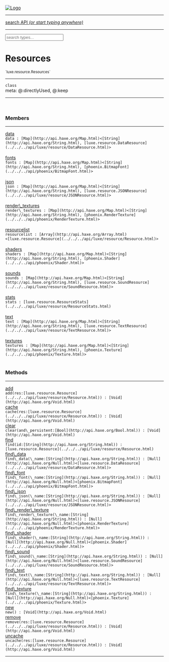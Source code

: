 
[![Logo](../../../images/logo.png)](../../../api/index.html)

<hr/>
<a href="#" id="search_bar" onclick="return;"><div> search API <em>(or start typing anywhere)</em> </div></a>
<hr/>

<script src="../../../js/omnibar.js"> </script>
<link rel="stylesheet" type="text/css" href="../../../css/omnibar.css" media="all">

<div id="omnibar"> <a href="#" onclick="return" id="omnibar_close"></a> <input id="omnibar_text" type="text" placeholder="search types..."></input></div>
<script  id="typelist" data-relpath="../../../" data-types="Luxe,luxe.AppConfig,luxe.Audio,luxe.Camera,luxe.Color,luxe.ColorHSL,luxe.ColorHSV,luxe.Component,luxe.Core,luxe.Cursor,luxe.Debug,luxe.Draw,luxe.EmitHandler,luxe.Emitter,luxe.Entity,luxe.Events,luxe.Game,luxe.GamepadEvent,luxe.GamepadEventType,luxe.HandlerList,luxe.ID,luxe.IO,luxe.Input,luxe.InputEvent,luxe.InputType,luxe.InteractState,luxe.Key,luxe.KeyEvent,luxe.Log,luxe.Matrix,luxe.ModState,luxe.MouseButton,luxe.MouseEvent,luxe.NineSlice,luxe.Objects,luxe.Physics,luxe.PhysicsEngine,luxe.ProjectionType,luxe.Quaternion,luxe.Rectangle,luxe.Scan,luxe.Scene,luxe.Screen,luxe.SizeMode,luxe.Sound,luxe.Sprite,luxe.Tag,luxe.Text,luxe.TextAlign,luxe.TextEvent,luxe.TextEventType,luxe.Timer,luxe.TouchEvent,luxe.Transform,luxe.Vec,luxe.Vector,luxe.Visual,luxe.WindowEvent,luxe.WindowEventData,luxe.WindowEventType,luxe._Emitter.EmitNode,luxe._Events.EventConnection,luxe._Events.EventObject,luxe._Input.MouseButton_Impl_,luxe._NineSlice.Slice,luxe.components.Components,luxe.debug.BatcherDebugView,luxe.debug.DebugInspectorOptions,luxe.debug.DebugView,luxe.debug.Inspector,luxe.debug.ProfilerDebugView,luxe.debug.RenderStats,luxe.debug.StatsDebugView,luxe.debug.TraceDebugView,luxe.debug._ProfilerDebugView.ProfilerBar,luxe.debug._ProfilerDebugView.ProfilerValue,luxe.macros.BuildVersion,luxe.options.BatcherOptions,luxe.options.BitmapFontOptions,luxe.options.CameraOptions,luxe.options.CircleGeometryOptions,luxe.options.ColorOptions,luxe.options.ComponentOptions,luxe.options.DrawArcOptions,luxe.options.DrawBoxOptions,luxe.options.DrawCircleOptions,luxe.options.DrawLineOptions,luxe.options.DrawNgonOptions,luxe.options.DrawPlaneOptions,luxe.options.DrawRectangleOptions,luxe.options.DrawRingOptions,luxe.options.DrawTextureOptions,luxe.options.EntityOptions,luxe.options.GeometryOptions,luxe.options.LineGeometryOptions,luxe.options.LuxeCameraOptions,luxe.options.NineSliceOptions,luxe.options.PlaneGeometryOptions,luxe.options.QuadGeometryOptions,luxe.options.RectangleGeometryOptions,luxe.options.RenderProperties,luxe.options.SpriteOptions,luxe.options.TextOptions,luxe.options.TransformProperties,luxe.options.VisualOptions,luxe.options._DrawOptions.DrawOptions,luxe.options._FontOptions.FontOptions,luxe.resource.DataResource,luxe.resource.JSONResource,luxe.resource.Resource,luxe.resource.ResourceStats,luxe.resource.ResourceType,luxe.resource.Resources,luxe.resource.SoundResource,luxe.resource.TextResource,luxe.resource._Resource.ResourceType_Impl_,luxe.structural.BalancedBST,luxe.structural.BalancedBSTNode,luxe.structural.BalancedBSTTraverseMethod,luxe.structural.OrderedMap,luxe.structural.OrderedMapIterator,luxe.structural._BalancedBST.NodeColor,luxe.tween.Actuate,luxe.tween.BezierPath,luxe.tween.ComponentPath,luxe.tween.IComponentPath,luxe.tween.LinearPath,luxe.tween.MotionPath,luxe.tween.ObjectHash,luxe.tween.RotationPath,luxe.tween._Actuate.TweenTimer,luxe.tween.actuators.GenericActuator,luxe.tween.actuators.IGenericActuator,luxe.tween.actuators.MethodActuator,luxe.tween.actuators.MotionPathActuator,luxe.tween.actuators.PropertyDetails,luxe.tween.actuators.PropertyPathDetails,luxe.tween.actuators.SimpleActuator,luxe.tween.easing.IEasing,luxe.tween.easing.Quad,luxe.tween.easing.QuadEaseIn,luxe.tween.easing.QuadEaseInOut,luxe.tween.easing.QuadEaseOut,luxe.utils.GeometryUtils,luxe.utils.Maths,luxe.utils.Random,luxe.utils.Utils,luxe.utils.unifill.CodePoint,luxe.utils.unifill.CodePointIter,luxe.utils.unifill.Exception,luxe.utils.unifill.InternalEncoding,luxe.utils.unifill.InternalEncodingIter,luxe.utils.unifill.Unicode,luxe.utils.unifill.Unifill,luxe.utils.unifill.Utf,luxe.utils.unifill.Utf8,luxe.utils.unifill._CodePoint.CodePoint_Impl_,luxe.utils.unifill._InternalEncoding.UtfX,luxe.utils.unifill._Utf8.StringU8,luxe.utils.unifill._Utf8.StringU8_Impl_,luxe.utils.unifill._Utf8.Utf8Impl,phoenix.BatchGroup,phoenix.BatchState,phoenix.Batcher,phoenix.BatcherKey,phoenix.BitmapFont,phoenix.BlendEquation,phoenix.BlendMode,phoenix.Camera,phoenix.Character,phoenix.Circle,phoenix.ClampType,phoenix.Color,phoenix.ColorHSL,phoenix.ColorHSV,phoenix.ComponentOrder,phoenix.FOVType,phoenix.FilterType,phoenix.FontInfo,phoenix.Matrix,phoenix.MatrixTransform,phoenix.PrimitiveType,phoenix.ProjectionType,phoenix.Quaternion,phoenix.Ray,phoenix.Rectangle,phoenix.RenderPath,phoenix.RenderState,phoenix.RenderTexture,phoenix.Renderer,phoenix.RendererStats,phoenix.Shader,phoenix.Spatial,phoenix.TextAlign,phoenix.Texture,phoenix.Transform,phoenix.Uniform,phoenix.UniformType,phoenix.Vec,phoenix.Vector,phoenix._Batcher.BlendEquation_Impl_,phoenix._Batcher.BlendMode_Impl_,phoenix._Batcher.PrimitiveType_Impl_,phoenix._BitmapFont.Parser,phoenix._BitmapFont.TextAlign_Impl_,phoenix._Renderer.DefaultShader,phoenix._Renderer.DefaultShaders,phoenix._Shader.Location,phoenix._Shader.UniformType_Impl_,phoenix._Vector.ComponentOrder_Impl_,phoenix._Vector.Vec_Impl_,phoenix.geometry.ArcGeometry,phoenix.geometry.CircleGeometry,phoenix.geometry.CompositeGeometry,phoenix.geometry.EvTextGeometry,phoenix.geometry.Geometry,phoenix.geometry.GeometryKey,phoenix.geometry.GeometryState,phoenix.geometry.LineGeometry,phoenix.geometry.PackedQuad,phoenix.geometry.PackedQuadOptions,phoenix.geometry.PlaneGeometry,phoenix.geometry.QuadGeometry,phoenix.geometry.QuadPackGeometry,phoenix.geometry.RectangleGeometry,phoenix.geometry.RingGeometry,phoenix.geometry.TextGeometry,phoenix.geometry.TextGeometryOptions,phoenix.geometry.TextureCoord,phoenix.geometry.TextureCoordSet,phoenix.geometry.Vertex,phoenix.geometry._TextGeometry.EvTextGeometry_Impl_,phoenix.utils.Rendering"></script>


<h1>Resources</h1>
<small>`luxe.resource.Resources`</small>



<hr/>

`class`<br/><span class="meta">
meta: @:directlyUsed, @:keep</span>

<hr/>


&nbsp;
&nbsp;




<h3>Members</h3> <hr/><span class="member apipage">
                <a name="data"><a class="lift" href="#data">data</a></a><div class="clear"></div>
                <code class="signature apipage">data : [Map](http://api.haxe.org/Map.html)&lt;[String](http://api.haxe.org/String.html), [luxe.resource.DataResource](../../../api/luxe/resource/DataResource.html)&gt;</code><br/></span>
            <span class="small_desc_flat"></span><br/><span class="member apipage">
                <a name="fonts"><a class="lift" href="#fonts">fonts</a></a><div class="clear"></div>
                <code class="signature apipage">fonts : [Map](http://api.haxe.org/Map.html)&lt;[String](http://api.haxe.org/String.html), [phoenix.BitmapFont](../../../api/phoenix/BitmapFont.html)&gt;</code><br/></span>
            <span class="small_desc_flat"></span><br/><span class="member apipage">
                <a name="json"><a class="lift" href="#json">json</a></a><div class="clear"></div>
                <code class="signature apipage">json : [Map](http://api.haxe.org/Map.html)&lt;[String](http://api.haxe.org/String.html), [luxe.resource.JSONResource](../../../api/luxe/resource/JSONResource.html)&gt;</code><br/></span>
            <span class="small_desc_flat"></span><br/><span class="member apipage">
                <a name="render_textures"><a class="lift" href="#render_textures">render\_textures</a></a><div class="clear"></div>
                <code class="signature apipage">render\_textures : [Map](http://api.haxe.org/Map.html)&lt;[String](http://api.haxe.org/String.html), [phoenix.RenderTexture](../../../api/phoenix/RenderTexture.html)&gt;</code><br/></span>
            <span class="small_desc_flat"></span><br/><span class="member apipage">
                <a name="resourcelist"><a class="lift" href="#resourcelist">resourcelist</a></a><div class="clear"></div>
                <code class="signature apipage">resourcelist : [Array](http://api.haxe.org/Array.html)&lt;[luxe.resource.Resource](../../../api/luxe/resource/Resource.html)&gt;</code><br/></span>
            <span class="small_desc_flat"></span><br/><span class="member apipage">
                <a name="shaders"><a class="lift" href="#shaders">shaders</a></a><div class="clear"></div>
                <code class="signature apipage">shaders : [Map](http://api.haxe.org/Map.html)&lt;[String](http://api.haxe.org/String.html), [phoenix.Shader](../../../api/phoenix/Shader.html)&gt;</code><br/></span>
            <span class="small_desc_flat"></span><br/><span class="member apipage">
                <a name="sounds"><a class="lift" href="#sounds">sounds</a></a><div class="clear"></div>
                <code class="signature apipage">sounds : [Map](http://api.haxe.org/Map.html)&lt;[String](http://api.haxe.org/String.html), [luxe.resource.SoundResource](../../../api/luxe/resource/SoundResource.html)&gt;</code><br/></span>
            <span class="small_desc_flat"></span><br/><span class="member apipage">
                <a name="stats"><a class="lift" href="#stats">stats</a></a><div class="clear"></div>
                <code class="signature apipage">stats : [luxe.resource.ResourceStats](../../../api/luxe/resource/ResourceStats.html)</code><br/></span>
            <span class="small_desc_flat"></span><br/><span class="member apipage">
                <a name="text"><a class="lift" href="#text">text</a></a><div class="clear"></div>
                <code class="signature apipage">text : [Map](http://api.haxe.org/Map.html)&lt;[String](http://api.haxe.org/String.html), [luxe.resource.TextResource](../../../api/luxe/resource/TextResource.html)&gt;</code><br/></span>
            <span class="small_desc_flat"></span><br/><span class="member apipage">
                <a name="textures"><a class="lift" href="#textures">textures</a></a><div class="clear"></div>
                <code class="signature apipage">textures : [Map](http://api.haxe.org/Map.html)&lt;[String](http://api.haxe.org/String.html), [phoenix.Texture](../../../api/phoenix/Texture.html)&gt;</code><br/></span>
            <span class="small_desc_flat"></span><br/>


<h3>Methods</h3> <hr/><span class="method apipage">
            <a name="add"><a class="lift" href="#add">add</a></a><div class="clear"></div>
            <code class="signature apipage">add(res:[luxe.resource.Resource](../../../api/luxe/resource/Resource.html)<span></span>) : [Void](http://api.haxe.org/Void.html)</code><br/><span class="small_desc_flat"></span>


</span>
<span class="method apipage">
            <a name="cache"><a class="lift" href="#cache">cache</a></a><div class="clear"></div>
            <code class="signature apipage">cache(res:[luxe.resource.Resource](../../../api/luxe/resource/Resource.html)<span></span>) : [Void](http://api.haxe.org/Void.html)</code><br/><span class="small_desc_flat"></span>


</span>
<span class="method apipage">
            <a name="clear"><a class="lift" href="#clear">clear</a></a><div class="clear"></div>
            <code class="signature apipage">clear(and\_persistent:[Bool](http://api.haxe.org/Bool.html)<span></span>) : [Void](http://api.haxe.org/Void.html)</code><br/><span class="small_desc_flat"></span>


</span>
<span class="method apipage">
            <a name="find"><a class="lift" href="#find">find</a></a><div class="clear"></div>
            <code class="signature apipage">find(id:[String](http://api.haxe.org/String.html)<span></span>) : [luxe.resource.Resource](../../../api/luxe/resource/Resource.html)</code><br/><span class="small_desc_flat"></span>


</span>
<span class="method apipage">
            <a name="find_data"><a class="lift" href="#find_data">find\_data</a></a><div class="clear"></div>
            <code class="signature apipage">find\_data(\_name:[String](http://api.haxe.org/String.html)<span></span>) : [Null](http://api.haxe.org/Null.html)&lt;[luxe.resource.DataResource](../../../api/luxe/resource/DataResource.html)&gt;</code><br/><span class="small_desc_flat"></span>


</span>
<span class="method apipage">
            <a name="find_font"><a class="lift" href="#find_font">find\_font</a></a><div class="clear"></div>
            <code class="signature apipage">find\_font(\_name:[String](http://api.haxe.org/String.html)<span></span>) : [Null](http://api.haxe.org/Null.html)&lt;[phoenix.BitmapFont](../../../api/phoenix/BitmapFont.html)&gt;</code><br/><span class="small_desc_flat"></span>


</span>
<span class="method apipage">
            <a name="find_json"><a class="lift" href="#find_json">find\_json</a></a><div class="clear"></div>
            <code class="signature apipage">find\_json(\_name:[String](http://api.haxe.org/String.html)<span></span>) : [Null](http://api.haxe.org/Null.html)&lt;[luxe.resource.JSONResource](../../../api/luxe/resource/JSONResource.html)&gt;</code><br/><span class="small_desc_flat"></span>


</span>
<span class="method apipage">
            <a name="find_render_texture"><a class="lift" href="#find_render_texture">find\_render\_texture</a></a><div class="clear"></div>
            <code class="signature apipage">find\_render\_texture(\_name:[String](http://api.haxe.org/String.html)<span></span>) : [Null](http://api.haxe.org/Null.html)&lt;[phoenix.RenderTexture](../../../api/phoenix/RenderTexture.html)&gt;</code><br/><span class="small_desc_flat"></span>


</span>
<span class="method apipage">
            <a name="find_shader"><a class="lift" href="#find_shader">find\_shader</a></a><div class="clear"></div>
            <code class="signature apipage">find\_shader(\_name:[String](http://api.haxe.org/String.html)<span></span>) : [Null](http://api.haxe.org/Null.html)&lt;[phoenix.Shader](../../../api/phoenix/Shader.html)&gt;</code><br/><span class="small_desc_flat"></span>


</span>
<span class="method apipage">
            <a name="find_sound"><a class="lift" href="#find_sound">find\_sound</a></a><div class="clear"></div>
            <code class="signature apipage">find\_sound(\_name:[String](http://api.haxe.org/String.html)<span></span>) : [Null](http://api.haxe.org/Null.html)&lt;[luxe.resource.SoundResource](../../../api/luxe/resource/SoundResource.html)&gt;</code><br/><span class="small_desc_flat"></span>


</span>
<span class="method apipage">
            <a name="find_text"><a class="lift" href="#find_text">find\_text</a></a><div class="clear"></div>
            <code class="signature apipage">find\_text(\_name:[String](http://api.haxe.org/String.html)<span></span>) : [Null](http://api.haxe.org/Null.html)&lt;[luxe.resource.TextResource](../../../api/luxe/resource/TextResource.html)&gt;</code><br/><span class="small_desc_flat"></span>


</span>
<span class="method apipage">
            <a name="find_texture"><a class="lift" href="#find_texture">find\_texture</a></a><div class="clear"></div>
            <code class="signature apipage">find\_texture(\_name:[String](http://api.haxe.org/String.html)<span></span>) : [Null](http://api.haxe.org/Null.html)&lt;[phoenix.Texture](../../../api/phoenix/Texture.html)&gt;</code><br/><span class="small_desc_flat"></span>


</span>
<span class="method apipage">
            <a name="new"><a class="lift" href="#new">new</a></a><div class="clear"></div>
            <code class="signature apipage">new() : [Void](http://api.haxe.org/Void.html)</code><br/><span class="small_desc_flat"></span>


</span>
<span class="method apipage">
            <a name="remove"><a class="lift" href="#remove">remove</a></a><div class="clear"></div>
            <code class="signature apipage">remove(res:[luxe.resource.Resource](../../../api/luxe/resource/Resource.html)<span></span>) : [Void](http://api.haxe.org/Void.html)</code><br/><span class="small_desc_flat"></span>


</span>
<span class="method apipage">
            <a name="uncache"><a class="lift" href="#uncache">uncache</a></a><div class="clear"></div>
            <code class="signature apipage">uncache(res:[luxe.resource.Resource](../../../api/luxe/resource/Resource.html)<span></span>) : [Void](http://api.haxe.org/Void.html)</code><br/><span class="small_desc_flat"></span>


</span>



<hr/>

&nbsp;
&nbsp;
&nbsp;
&nbsp;